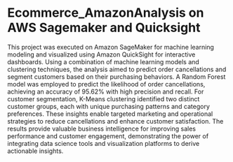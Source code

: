 # Ecommerce_AmazonAnalysis on AWS Sagemaker and Quicksight
This project was executed on Amazon SageMaker for machine learning modeling and visualized using Amazon QuickSight for interactive dashboards. Using a combination of machine learning models and clustering techniques, the analysis aimed to predict order cancellations and segment customers based on their purchasing behaviors. A Random Forest model was employed to predict the likelihood of order cancellations, achieving an accuracy of 95.62% with high precision and recall. For customer segmentation, K-Means clustering identified two distinct customer groups, each with unique purchasing patterns and category preferences. These insights enable targeted marketing and operational strategies to reduce cancellations and enhance customer satisfaction. The results provide valuable business intelligence for improving sales performance and customer engagement, demonstrating the power of integrating data science tools and visualization platforms to derive actionable insights.
